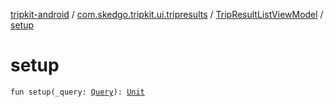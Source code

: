 [tripkit-android](../../index.md) / [com.skedgo.tripkit.ui.tripresults](../index.md) / [TripResultListViewModel](index.md) / [setup](./setup.md)

# setup

`fun setup(_query: `[`Query`](../../com.skedgo.tripkit.common.model/-query/index.md)`): `[`Unit`](https://kotlinlang.org/api/latest/jvm/stdlib/kotlin/-unit/index.html)